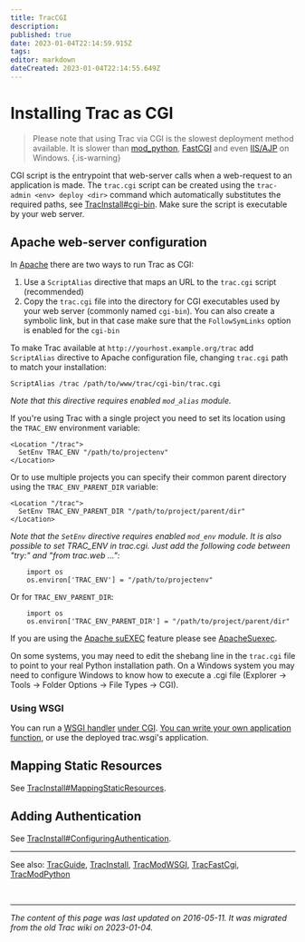 ```yaml
---
title: TracCGI
description: 
published: true
date: 2023-01-04T22:14:59.915Z
tags: 
editor: markdown
dateCreated: 2023-01-04T22:14:55.649Z
---
```


# Installing Trac as CGI 
> Please note that using Trac via CGI is the slowest deployment method available. It is slower than [mod_python](/group/rtgwg/TracModPython), [FastCGI](/group/rtgwg/TracFastCgi) and even [IIS/AJP](http://trac.edgewall.org/intertrac/TracOnWindowsIisAjp) on Windows.
{.is-warning}


CGI script is the entrypoint that web-server calls when a web-request to an application is made. The `trac.cgi` script can be created using the `trac-admin <env> deploy <dir>` command which automatically substitutes the required paths, see [TracInstall#cgi-bin](/group/rtgwg/TracInstall). Make sure the script is executable by your web server.

## Apache web-server configuration
In [Apache](http://httpd.apache.org/) there are two ways to run Trac as CGI:

1. Use a `ScriptAlias` directive that maps an URL to the `trac.cgi` script (recommended)
2. Copy the `trac.cgi` file into the directory for CGI executables used by your web server (commonly named `cgi-bin`). You can also create a symbolic link, but in that case make sure that the `FollowSymLinks` option is enabled for the `cgi-bin`

To make Trac available at `http://yourhost.example.org/trac` add `ScriptAlias` directive to Apache configuration file, changing `trac.cgi` path to match your installation:

`ScriptAlias /trac /path/to/www/trac/cgi-bin/trac.cgi`

*Note that this directive requires enabled `mod_alias` module.*

If you're using Trac with a single project you need to set its location using the `TRAC_ENV` environment variable:
```
<Location "/trac">
  SetEnv TRAC_ENV "/path/to/projectenv"
</Location>
```
Or to use multiple projects you can specify their common parent directory using the `TRAC_ENV_PARENT_DIR` variable:
```
<Location "/trac">
  SetEnv TRAC_ENV_PARENT_DIR "/path/to/project/parent/dir"
</Location>
```
*Note that the `SetEnv` directive requires enabled `mod_env` module. It is also possible to set TRAC_ENV in trac.cgi. Just add the following code between "try:" and "from trac.web ...":*
```
    import os
    os.environ['TRAC_ENV'] = "/path/to/projectenv"
```
Or for `TRAC_ENV_PARENT_DIR`:
```
    import os
    os.environ['TRAC_ENV_PARENT_DIR'] = "/path/to/project/parent/dir"
```
If you are using the [Apache suEXEC](http://httpd.apache.org/docs/suexec.html) feature please see [ApacheSuexec](http://trac.edgewall.org/intertrac/ApacheSuexec).

On some systems, you may need to edit the shebang line in the `trac.cgi` file to point to your real Python installation path. On a Windows system you may need to configure Windows to know how to execute a .cgi file (Explorer -> Tools -> Folder Options -> File Types -> CGI).

### Using WSGI
You can run a [WSGI handler](http://henry.precheur.org/python/how_to_serve_cgi) [under CGI](http://pythonweb.org/projects/webmodules/doc/0.5.3/html_multipage/lib/example-webserver-web-wsgi-simple-cgi.html). [You can write your own application function](/group/rtgwg/TracModWSGI), or use the deployed trac.wsgi's application.

## Mapping Static Resources
See [TracInstall#MappingStaticResources](/group/rtgwg/TracInstall).

## Adding Authentication
See [TracInstall#ConfiguringAuthentication](/group/rtgwg/TracInstall).

---
See also: [TracGuide](/group/rtgwg/TracGuide), [TracInstall](/group/rtgwg/TracInstall), [TracModWSGI](/group/rtgwg/TracModWSGI), [TracFastCgi](/group/rtgwg/TracFastCgi), [TracModPython](/group/rtgwg/TracModPython)

&nbsp;
&nbsp;
&nbsp;

---

*The content of this page was last updated on 2016-05-11. It was migrated from the old Trac wiki on 2023-01-04.*